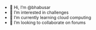 - 👋 Hi, I’m @bhabusar
- 👀 I’m interested in challenges 
- 🌱 I’m currently learning cloud computing 
- 💞️ I’m looking to collaborate on forums

<!---
bhabusar/bhabusar is a ✨ special ✨ repository because its `README.md` (this file) appears on your GitHub profile.
You can click the Preview link to take a look at your changes.
--->
